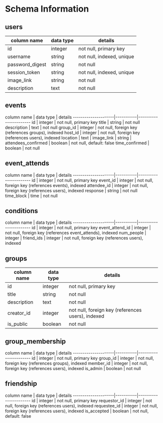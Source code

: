 # Schema Information

## users
column name     | data type | details
----------------|-----------|-----------------------
id              | integer   | not null, primary key
username        | string    | not null, indexed, unique
password_digest | string    | not null
session_token   | string    | not null, indexed, unique
image_link      | string    | not null
description      | text     | not null

## events
column name          | data type | details ---------------------|-----------|-----------------------
id                   | integer   | not null, primary key
title                | string    | not null
description          | text      | not null
group_id             | integer   | not null, foreign key (references groups), indexed
host_id              | integer   | not null, foreign key (references users), indexed
location             | text      |
image_link           | string    |
attendees_confirmed  | boolean   | not null, default: false
time_confirmed       | boolean   | not null

## event_attends
column name          | data type | details ---------------------|-----------|-----------------------
id                   | integer   | not null, primary key
event_id             | integer   | not null, foreign key (references events), indexed
attendee_id          | integer   | not null, foreign key (references users), indexed
response             | string    | not null
time_block           | time      | not null

## conditions
column name          | data type | details ---------------------|-----------|-----------------------
id                   | integer   | not null, primary key
event_attend_id      | integer   | not null, foreign key (references event_attends), indexed
num_people           | integer   |
friend_ids           | integer   | not null, foreign key (references users), indexed

## groups
column name          | data type | details
---------------------|-----------|-----------------------
id                   | integer   | not null, primary key
title                | string    | not null
description          | text      | not null
creator_id           | integer   | not null, foreign key (references users), indexed
is_public            | boolean   | not null

## group_membership
column name          | data type | details ---------------------|-----------|-----------------------
id                   | integer   | not null, primary key
group_id             | integer   | not null, foreign key (references groups), indexed
member_id            | integer   | not null, foreign key (references users), indexed
is_admin             | boolean   | not null

## friendship
column name          | data type | details ---------------------|-----------|-----------------------
id                   | integer   | not null, primary key
requestor_id         | integer   | not null, foreign key (references users), indexed
requestee_id         | integer   | not null, foreign key (references users), indexed
is_accepted          | boolean   | not null, default: false
